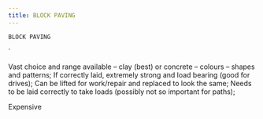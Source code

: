 ```yaml
---
title: BLOCK PAVING
---
```

`BLOCK PAVING`

`

Vast choice and range available – clay (best) or concrete – colours – shapes and patterns;
If correctly laid, extremely strong and load bearing (good for drives);
Can be lifted for work/repair and replaced to look the same;
Needs to be laid correctly to take loads (possibly not so important for paths);

Expensive 
